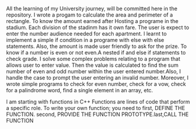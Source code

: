 All the learning of my University journey,
will be committed here in the repository.
I wrote a progam to calculate the area and perimeter of a rectangle.
To know the amount earned after Hosting a programe in the stadium.
Each division of the stadinm has it own fare.
The user is expect to enter the number audience needed for each apartment.
I learnt to implement a simple if condition in a programe with else with else statements.
Also, the amount is made user friendly to ask for the prize.
To know if a number is even or not even.A nested if and else if statements to check grade.
I solve some complex problems relating to a program that allows user to enter value.
Then the value is calculated to find the sum number of even and odd number within the user entered number.Also, I handle the case to prompt the user entering an invalid number.
Moreover, I wrote simple programs to check for even number, check for a vow, check for a palindrome word, find a single element in an array, etc.

I am starting with functions in C++
Functions are lines of code that perform a specific role.
To write your own function;
you need to first, DEFINE THE FUNCTION. second, PROVIDE THE FUNCTION PROTOTYPE.last,CALL THE FUNCTION 
